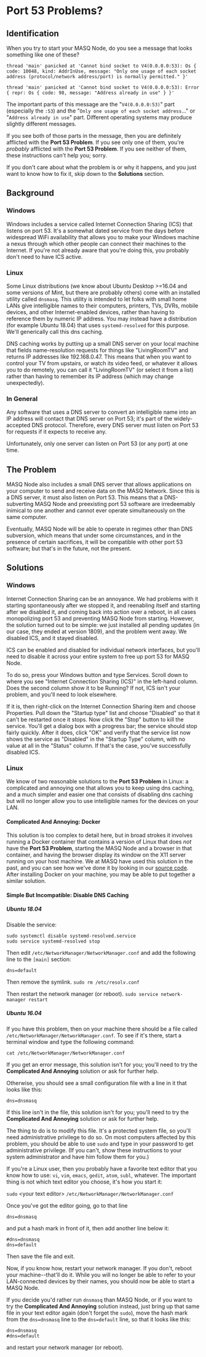 # Port 53 Problems?

## Identification
When you try to start your MASQ Node, do you see a message that looks something like one of these?

```
thread 'main' panicked at 'Cannot bind socket to V4(0.0.0.0:53): Os { code: 10048, kind: AddrInUse, message: "Only one usage of each socket address (protocol/network address/port) is normally permitted." }'
```

```
thread 'main' panicked at 'Cannot bind socket to V4(0.0.0.0:53): Error { repr: Os { code: 98, message: "Address already in use" } }'
```

The important parts of this message are the "`V4(0.0.0.0:53)`" part (especially the `:53`) and the "`Only one usage of each socket address`..."
or "`Address already in use`" part.  Different operating systems may produce slightly different messages.

If you see both of those parts in the message, then you are definitely afflicted with the __Port 53 Problem__. If
you see only one of them, you're _probably_ afflicted with the __Port 53 Problem__. If you see neither of them,
these instructions can't help you; sorry.

If you don't care about what the problem is or why it happens, and you just want to know how to fix it, skip down to 
the __Solutions__ section.

## Background

### Windows
Windows includes a service called Internet Connection Sharing (ICS) that listens on port 53. It's a somewhat dated service
from the days before widespread WiFi availability that allows you to make your Windows machine a nexus through which
other people can connect their machines to the Internet. If you're not already aware that you're doing this, you
probably don't need to have ICS active.

### Linux
Some Linux distributions (we know about Ubuntu Desktop >=16.04 and some versions of Mint, but there are probably others)
come with an installed utility called `dnsmasq`. This utility is intended to let folks with small home LANs give 
intelligible names to their computers, printers, TVs, DVRs, mobile devices, and other Internet-enabled devices, rather 
than having to reference them by numeric IP address.  You may instead have a distribution (for example Ubuntu 18.04)
that uses `systemd-resolved` for this purpose.  We'll generically call this dns caching.

DNS caching works by putting up a small DNS server on your local machine that fields name-resolution requests for things
like "LivingRoomTV" and returns IP addresses like 192.168.0.47.  This means that when you want to control your TV
from upstairs, or watch its video feed, or whatever it allows you to do remotely, you can call it "LivingRoomTV"
(or select it from a list) rather than having to remember its IP address (which may change unexpectedly).

### In General
Any software that uses a DNS server to convert an intelligible name into an IP address will contact that
DNS server on Port 53; it's part of the widely-accepted DNS protocol. Therefore, every DNS server must listen on
Port 53 for requests if it expects to receive any.

Unfortunately, only one server can listen on Port 53 (or any port) at one time.

## The Problem
MASQ Node also includes a small DNS server that allows applications on your computer to send and receive data on
the MASQ Network. Since this is a DNS server, it must also listen on Port 53. This means that a DNS-subverting
MASQ Node and preexisting port 53 software are irredeemably inimical to one another and cannot ever operate
simultaneously on the same computer.

Eventually, MASQ Node will be able to operate in regimes other than DNS subversion, which means that under some
circumstances, and in the presence of certain sacrifices, it will be compatible with other port 53 software;
but that's in the future, not the present.

## Solutions

### Windows
Internet Connection Sharing can be an annoyance. We had problems with it starting spontaneously after we stopped it,
and reenabling itself and starting after we disabled it, and coming back into action over a reboot, in all cases
monopolizing port 53 and preventing MASQ Node from starting.  However, the solution turned out to be simple:
we just installed all pending updates (in our case, they ended at version 1809), and the problem went away. We disabled
ICS, and it stayed disabled.

ICS can be enabled and disabled for individual network interfaces, but you'll need to disable it across your entire
system to free up port 53 for MASQ Node.

To do so, press your Windows button and type Services. Scroll down to where you see "Internet Connection Sharing (ICS)"
in the left-hand column. Does the second column show it to be Running? If not, ICS isn't your problem, and you'll need
to look elsewhere.

If it is, then right-click on the Internet Connection Sharing item and choose Properties. Pull down the "Startup type"
list and choose "Disabled" so that it can't be restarted once it stops.  Now click the "Stop" button to kill the service.
You'll get a dialog box with a progress bar; the service should stop fairly quickly. After it does, click "OK" and
verify that the service list now shows the service as "Disabled" in the "Startup Type" column, with no value at all in
the "Status" column. If that's the case, you've successfully disabled ICS.

### Linux
We know of two reasonable solutions to the __Port 53 Problem__ in Linux: a complicated and annoying one that allows you to keep
using dns caching, and a much simpler and easier one that consists of disabling dns caching but will no longer allow you
to use intelligible names for the devices on your LAN.

#### Complicated And Annoying: Docker
This solution is too complex to detail here, but in broad strokes it involves running a Docker container that contains
a version of Linux that does _not_ have the __Port 53 Problem__, starting the MASQ Node and a browser in that
container, and having the browser display its window on the X11 server running on your host machine.  We at MASQ
have used this solution in the past, and you can see how we've done it by looking in our 
[source code](https://github.com/MASQ-Project/Node/tree/master/node/docker/linux_node). After installing
Docker on your machine, you may be able to put together a similar solution.

#### Simple But Incompatible: Disable DNS Caching

##### Ubuntu 18.04

Disable the service:

```
sudo systemctl disable systemd-resolved.service
sudo service systemd-resolved stop
```

Then edit `/etc/NetworkManager/NetworkManager.conf` and add the following line to the `[main]` section:

```
dns=default
```

Then remove the symlink.  `sudo rm /etc/resolv.conf`

Then restart the network manager (or reboot). `sudo service network-manager restart`

##### Ubuntu 16.04

If you have this problem, then on your machine there should be a file called `/etc/NetworkManager/NetworkManager.conf`.
To see if it's there, start a terminal window and type the following command:

`cat /etc/NetworkManager/NetworkManager.conf`

If you get an error message, this solution isn't for you; you'll need to try the __Complicated And Annoying__ solution or
ask for further help.

Otherwise, you should see a small configuration file with a line in it that looks like this:

`dns=dnsmasq`

If this line isn't in the file, this solution isn't for you; you'll need to try the __Complicated And Annoying__ solution or
ask for further help.

The thing to do is to modify this file. It's a protected system file, so you'll need administrative privilege to do so. On
most computers affected by this problem, you should be able to use `sudo` and type in your password to get administrative
privilege. (If you can't, show these instructions to your system administrator and have him follow them for you.)

If you're a Linux user, then you probably have a favorite text editor that you know how to use: `vi`, `vim`, `emacs`,
`gedit`, `atom`, `subl`, whatever. The important thing is not which text editor you choose, it's how you start it:

`sudo` \<your text editor\> `/etc/NetworkManager/NetworkManager.conf`

Once you've got the editor going, go to that line

```
dns=dnsmasq
```

and put a hash mark in front of it, then add another line below it:

```
#dns=dnsmasq
dns=default
```

Then save the file and exit.

Now, if you know how, restart your network manager. If you don't, reboot your machine--that'll do it. While you will no 
longer be able to refer to your LAN-connected devices by their names, you should now be able to start a MASQ Node.

If you decide you'd rather run `dnsmasq` than MASQ Node, or if you want to try the __Complicated And Annoying__
solution instead, just bring up that same file in your text editor again (don't forget the `sudo`), move the hash mark
from the `dns=dnsmasq` line to the `dns=default` line, so that it looks like this:

```
dns=dnsmasq
#dns=default
```

and restart your network manager (or reboot).

